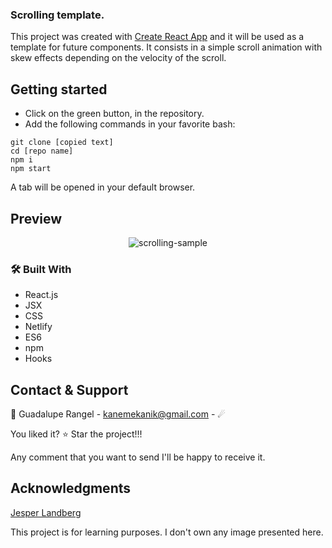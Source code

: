 ### Scrolling template.

This project was created with [Create React App](https://github.com/facebook/create-react-app) and it will be used as a template for future components.
It consists in a simple scroll animation with skew effects depending on the velocity of the scroll.

## Getting started

*   Click on the green button, in the repository. 
*   Add the following commands in your favorite bash:
```
git clone [copied text]
cd [repo name]
npm i
npm start
```

A tab will be opened in your default browser.

## Preview

<div align="center"><img src="./src/" alt="scrolling-sample"></div>


### 🛠 Built With

*   React.js 
*   JSX
*   CSS
*   Netlify
*   ES6
*   npm
*   Hooks

<!-- CONTACT & SUPPORT -->
## Contact & Support

🙍 Guadalupe Rangel - kanemekanik@gmail.com - ☄

You liked it? ⭐️ Star the project!!!

Any comment that you want to send I'll be happy to receive it.

## Acknowledgments

[Jesper Landberg](https://jesperlandberg.dev/)

This project is for learning purposes. I don't own any image presented here.
